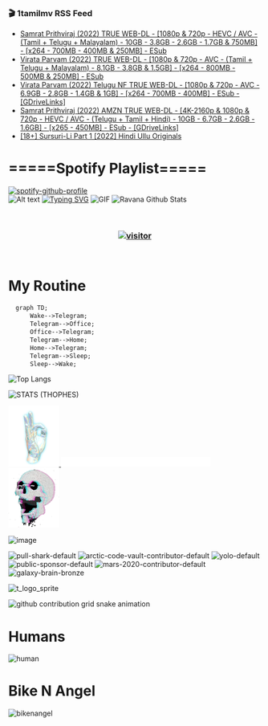 ### 🎬 1tamilmv RSS Feed

<!-- BLOG-POST-LIST:START -->
- [Samrat Prithviraj &lpar;2022&rpar; TRUE WEB-DL - [1080p &amp; 720p - HEVC / AVC - &lpar;Tamil + Telugu + Malayalam&rpar; - 10GB - 3.8GB - 2.6GB - 1.7GB &amp; 750MB] - [x264 - 700MB - 400MB &amp; 250MB] - ESub](https://www.1tamilmv.space/index.php?/forums/topic/164785-samrat-prithviraj-2022-true-web-dl-1080p-720p-hevc-avc-tamil-telugu-malayalam-10gb-38gb-26gb-17gb-750mb-x264-700mb-400mb-250mb-esub/&do=findComment&comment=329462)
- [Virata Parvam &lpar;2022&rpar; TRUE WEB-DL - [1080p &amp; 720p - AVC - &lpar;Tamil + Telugu + Malayalam&rpar; - 8.1GB - 3.8GB &amp; 1.5GB] - [x264 - 800MB - 500MB &amp; 250MB] - ESub](https://www.1tamilmv.space/index.php?/forums/topic/164787-virata-parvam-2022-true-web-dl-1080p-720p-avc-tamil-telugu-malayalam-81gb-38gb-15gb-x264-800mb-500mb-250mb-esub/&do=findComment&comment=329461)
- [Virata Parvam &lpar;2022&rpar; Telugu NF TRUE WEB-DL - [1080p &amp; 720p - AVC - 6.9GB - 2.8GB - 1.4GB &amp; 1GB] - [x264 - 700MB - 400MB] - ESub - [GDriveLinks]](https://www.1tamilmv.space/index.php?/forums/topic/164809-virata-parvam-2022-telugu-nf-true-web-dl-1080p-720p-avc-69gb-28gb-14gb-1gb-x264-700mb-400mb-esub-gdrivelinks/&do=findComment&comment=329460)
- [Samrat Prithviraj &lpar;2022&rpar; AMZN TRUE WEB-DL - [4K-2160p &amp; 1080p &amp; 720p - HEVC / AVC - &lpar;Telugu + Tamil + Hindi&rpar; - 10GB - 6.7GB - 2.6GB - 1.6GB] - [x265 - 450MB] - ESub - [GDriveLinks]](https://www.1tamilmv.space/index.php?/forums/topic/164808-samrat-prithviraj-2022-amzn-true-web-dl-4k-2160p-1080p-720p-hevc-avc-telugu-tamil-hindi-10gb-67gb-26gb-16gb-x265-450mb-esub-gdrivelinks/&do=findComment&comment=329459)
- [[18+] Sursuri-Li Part 1 [2022] Hindi Ullu Originals](https://www.1tamilmv.space/index.php?/forums/topic/164807-18-sursuri-li-part-1-2022-hindi-ullu-originals/&do=findComment&comment=329458)
<!-- BLOG-POST-LIST:END -->

# =====Spotify Playlist=====
[![spotify-github-profile](https://spotify-github-profile.vercel.app/api/view?uid=31rfzgmuvvewegdlxvlev4ynz4vu&cover_image=true&theme=default&bar_color=53b14f&bar_color_cover=true)](https://ravana69.github.io/rss)
</br>
![Alt text](https://spotify-recently-played-readme.vercel.app/api?user=31rfzgmuvvewegdlxvlev4ynz4vu)
[![Typing SVG](https://readme-typing-svg.herokuapp.com?color=%2336BCF7&center=true&vCenter=true&multiline=true&height=81&lines=I+AM+RAVANA;CONTACT+ME+ON+TELEGRAM%3A+%40R4V4N4)](https://git.io/typing-svg)
<img align="centre" height="400px" width="490px" alt="GIF" src="https://github.com/ravana69/ravana69/blob/master/rvm.gif" />
![Ravana Github Stats](https://github-readme-stats.vercel.app/api?username=ravana69&&show_icons=true&theme=radical)

<br />
<h3 align="center"> <a href="https://t.me/r4v4n4"><img src="https://profile-counter.glitch.me/ravana69/count.svg" alt="visitor" width="600"></a> </h3>
</br>

<H1>My Routine</H1>

```mermaid
  graph TD;
      Wake-->Telegram;
      Telegram-->Office;
      Office-->Telegram;
      Telegram-->Home;
      Home-->Telegram;
      Telegram-->Sleep;
      Sleep-->Wake;
```
![Top Langs](https://github-readme-stats.vercel.app/api/top-langs/?username=ravana69&&show_icons=true&theme=radical)

![STATS (THOPHES)](https://github-profile-trophy.vercel.app/?username=ravana69&theme=gruvbox&margin-w=10&margin-h=15&column=8)
<br />
<p align="left">
    <a href="#">
        <img width="20%" src="./assets/images/hand.gif" alt="" />
    </a>
    <a href="#">
        <img width="59%" src="./assets/images/spacer.png" alt="" >
    </a>
    <a href="#">
        <img width="20%" src="./assets/images/skull.gif" alt="" />
    </a>
</p>


![image](https://user-images.githubusercontent.com/47528708/175298537-0623dc00-7b1a-4ec1-b5b1-71768763a234.png)

<img width="148" alt="pull-shark-default" src="https://user-images.githubusercontent.com/47528708/176419715-70981865-4dc6-489a-8a1a-06842db67b15.gif"> <img width="148" alt="arctic-code-vault-contributor-default" src="https://user-images.githubusercontent.com/47528708/175267501-e1fbbb8f-c2b2-4882-b865-2ac4debef26c.png"> <img width="148" alt="yolo-default" src="https://user-images.githubusercontent.com/47528708/175267654-281a1880-1129-4b7b-bf2f-de5dd2bc5afa.png"> <img width="148" alt="public-sponsor-default" src="https://user-images.githubusercontent.com/47528708/175268448-2e78cc75-fb25-4d76-bd22-7df520446b45.png"> <img width="148" alt="mars-2020-contributor-default" src="https://user-images.githubusercontent.com/47528708/175268475-de6d987a-3be9-4353-86a5-23b422559355.png"> <img width="148" alt="galaxy-brain-bronze" src="https://user-images.githubusercontent.com/47528708/176419717-e2fdca8b-0fdc-47dd-9511-a7ff52178a33.gif">

![t_logo_sprite](https://user-images.githubusercontent.com/47528708/175293007-21ff1792-1fca-4be3-bcae-12fdc3aa414f.svg)

![github contribution grid snake animation](https://raw.githubusercontent.com/ravana69/ravana69/output/github-contribution-grid-snake-dark.svg#gh-dark-mode-only)

# Humans
<img width="170" alt="human" src="https://user-images.githubusercontent.com/47528708/176413829-c142d478-1c96-4c3c-a2a4-2dd35374c335.gif">

# Bike N Angel
<img width="170" alt="bikenangel" src="https://user-images.githubusercontent.com/47528708/176616968-3a44f91e-8016-477c-9bb5-c4689a1adbee.gif">

